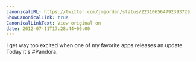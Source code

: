 ```yaml
---
canonicalURL: https://twitter.com/jmjordan/status/223106564792393729
ShowCanonicalLink: true
CanonicalLinkText: View original on
date: 2012-07-11T17:28:44+00:00
---
```

I get way too excited when one of my favorite apps releases an update. Today it's #Pandora.